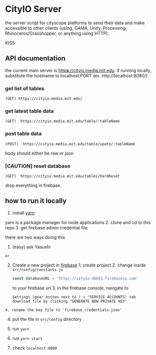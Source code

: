 # CityIO Server

the server script for cityscope platforms to send their data and make accessible
to other clients (using, GAMA, Unity, Processing, Rhinoceros/Grasshopper, or anything using HTTP).

KISS

## API documentation

the current main server is [http**s**://cityio.media.mit.edu](https://cityio.media.mit.edu/).
if running locally, substitute the hostname to localhost:PORT (ex. http://localhost:8080/)


### get list of tables
  ```
  (GET) https://cityio.media.mit.edu/
  ```

### get latest table data
  ```
  (GET)  https://cityio.media.mit.edu/table/:tableName
  ```

### post table data
  ```
  (POST)  https://cityio.media.mit.edu/table/upate/:tableName
  ```
  body should either be raw or json

### [CAUTION] reset database
  ```
  (GET)  https://cityio.media.mit.edu/tables/hardReset
  ```
  drop everything in firebase.

## how to run it locally

1. install [yarn](https://yarnpkg.com/en/docs/install)

  yarn is a package manager for node applications
2. clone and cd to this repo
3. get firebase admin credential file

  there are two ways doing this
  1. (easy) ask Yasushi

    or
  2. Create a new project in [firebase](https://firebase.google.com/)
    1. create project
    2. change inside ```src/config/constants.js```

      ```javascript
      const databaseURL = 'https://cityio-db681.firebaseio.com'
      ```
      to your firebase url
    3. in the firebase console, navigate to 
      
      ```
      Settings (gear button next to ) > "SERVICE ACCOUNTS" tab
      download file by clicking "GENERATE NEW PRIVATE KEY"
      ```
    4. rename the key file to 'firebase_credentials.json'

4. put the file in ```src/config``` directory

4. run ```yarn```

5. run ```yarn start```

6. check ```localhost:8080```



